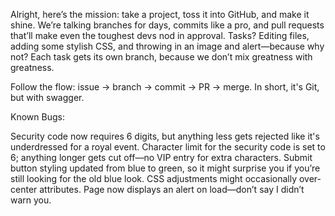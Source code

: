 Alright, here’s the mission: take a project, toss it into GitHub, and make it shine. We’re talking branches for days, commits like a pro, and pull requests that’ll make even the toughest devs nod in approval. Tasks? Editing files, adding some stylish CSS, and throwing in an image and alert—because why not? Each task gets its own branch, because we don’t mix greatness with greatness. 

Follow the flow: issue → branch → commit → PR → merge. In short, it's Git, but with swagger.


Known Bugs:

Security code now requires 6 digits, but anything less gets rejected like it's underdressed for a royal event.
Character limit for the security code is set to 6; anything longer gets cut off—no VIP entry for extra characters.
Submit button styling updated from blue to green, so it might surprise you if you’re still looking for the old blue look.
CSS adjustments might occasionally over-center attributes.
Page now displays an alert on load—don’t say I didn’t warn you.
